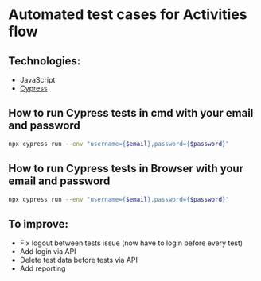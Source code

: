 # Automated test cases for Activities flow

## Technologies:
- JavaScript
- [Cypress](https://www.cypress.io/)

## How to run Cypress tests in cmd with your email and password

```sh
npx cypress run --env "username={$email},password={$password}"   
```

## How to run Cypress tests in Browser with your email and password

```sh
npx cypress run --env "username={$email},password={$password}"
```

## To improve:
- Fix logout between tests issue (now have to login before every test)
- Add login via API
- Delete test data before tests via API
- Add reporting
